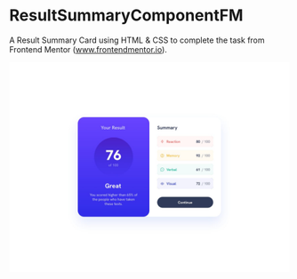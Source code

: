 # ResultSummaryComponentFM
A Result Summary Card using HTML & CSS to complete the task from Frontend Mentor (www.frontendmentor.io).

<img src="design/desktop-design.jpg" alt="design">
